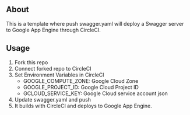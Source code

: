 ## About

This is a template where push swagger.yaml will deploy a Swagger server to Google App Engine through CircleCI.

## Usage

1. Fork this repo
2. Connect forked repo to CircleCI
3. Set Environment Variables in CircleCI 
    * GOOGLE_COMPUTE_ZONE: Google Cloud Zone
    * GOOGLE_PROJECT_ID: Google Cloud Project ID
    * GCLOUD_SERVICE_KEY: Google Cloud service account json
4. Update swagger.yaml and push
5. It builds with CircleCI and deploys to Google App Engine.
